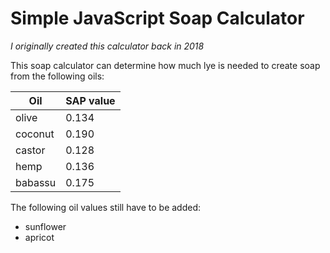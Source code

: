 # Simple JavaScript Soap Calculator

*I originally created this calculator back in 2018*

This soap calculator can determine how much lye is needed to create soap from the following oils:

| Oil      | SAP value |
|----------|-------|
| olive    | 0.134 |
| coconut  | 0.190 |
| castor   | 0.128 |
| hemp     | 0.136 |
| babassu  | 0.175 |

The following oil values still have to be added:

* sunflower
* apricot
